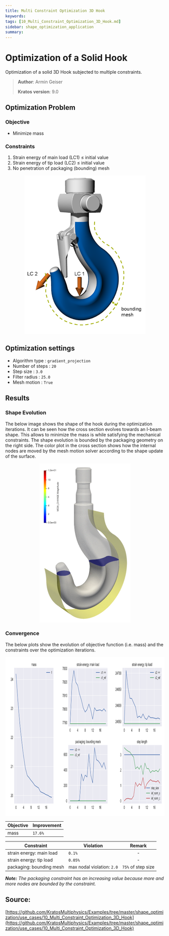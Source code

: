 ```yaml
---
title: Multi Constraint Optimization 3D Hook
keywords: 
tags: [10_Multi_Constraint_Optimization_3D_Hook.md]
sidebar: shape_optimization_application
summary: 
---
```

# Optimization of a Solid Hook
Optimization of a solid 3D Hook subjected to multiple constraints.

> **Author**: Armin Geiser
>
> **Kratos version**: 9.0

## Optimization Problem

### Objective
- Minimize mass
### Constraints
1. Strain energy of main load (LC1) &le; initial value
2. Strain energy of tip load (LC2) &le; initial value
3. No penetration of packaging (bounding) mesh

<p align="center">
  <img src="https://raw.githubusercontent.com/KratosMultiphysics/Examples/master/shape_optimization/use_cases/10_Multi_Constraint_Optimization_3D_Hook/images/hook_opt_setup.png" height="500">
</p>

## Optimization settings

- Algorithm type : `gradient_projection`
- Number of steps : `20`
- Step size : `3.0`
- Filter radius : `25.0`
- Mesh motion : `True`

## Results

### Shape Evolution
The below image shows the shape of the hook during the optimization iterations.
It can be seen how the cross section evolves towards an I-beam shape. This allows to minimize the mass is while satisfying the mechanical constraints. The shape evolution is bounded by the packaging geometry on the right side.
The color plot in the cross section shows how the internal nodes are moved by the mesh motion solver according to the shape update of the surface.

<p align="center">
    <img src="https://raw.githubusercontent.com/KratosMultiphysics/Examples/master/shape_optimization/use_cases/10_Multi_Constraint_Optimization_3D_Hook/images/hook_iso_mesh_color_white.gif" height="500">
</p>

### Convergence
The below plots show the evolution of objective function (i.e. mass) and the constraints over the optimization iterations.

<p align="center">
  <img src="https://raw.githubusercontent.com/KratosMultiphysics/Examples/master/shape_optimization/use_cases/10_Multi_Constraint_Optimization_3D_Hook/images/3DHookConvergencePlots.svg" height="500">
</p>

| Objective | Improvement |
| --------- | ----------- |
| mass      | `17.6%`     |

| Constraint               | Violation                  |       Remark       |
| ------------------------ | -------------------------- | :----------------: |
| strain energy: main load | `0.1%`                     |         -          |
| strain energy: tip load  | `0.05%`                    |         -          |
| packaging: bounding mesh | max nodal violation: `2.0` | `75%` of step size |

***Note:** The packaging constraint has an increasing value because more and more nodes are bounded by the constraint.*


## Source: 
[https://github.com/KratosMultiphysics/Examples/tree/master/shape_optimization/use_cases/10_Multi_Constraint_Optimization_3D_Hook](https://github.com/KratosMultiphysics/Examples/tree/master/shape_optimization/use_cases/10_Multi_Constraint_Optimization_3D_Hook)
